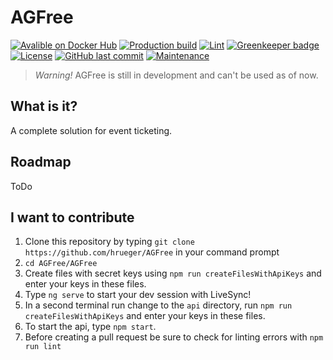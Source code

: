 # AGFree

[![Avalible on Docker Hub](https://img.shields.io/badge/avalible_on-Docker_Hub-blue?logo=docker)](https://hub.docker.com/repository/docker/hrueger/agfree)
[![Production build](https://github.com/hrueger/AGFree/workflows/Build/badge.svg)](https://github.com/hrueger/AGFree/actions)
[![Lint](https://github.com/hrueger/AGFree/workflows/Lint/badge.svg)](https://github.com/hrueger/AGFree/actions)
[![Greenkeeper badge](https://badges.greenkeeper.io/hrueger/AGFree.svg)](https://greenkeeper.io/)
[![License](https://img.shields.io/badge/License-MIT-blue)](./LICENSE.md)
[![GitHub last commit](https://img.shields.io/github/last-commit/hrueger/AGFree?color=brightgreen)](https://github.com/hrueger/AGFree/commits)
[![Maintenance](https://img.shields.io/maintenance/yes/2020)](https://github.com/hrueger/AGFree/commits)

> *Warning!* AGFree is still in development and can't be used as of now.

## What is it?
A complete solution for event ticketing.

## Roadmap
ToDo

## I want to contribute
1. Clone this repository by typing `git clone https://github.com/hrueger/AGFree` in your command prompt
2. `cd AGFree/AGFree`
3. Create files with secret keys using `npm run createFilesWithApiKeys` and enter your keys in these files.
4. Type `ng serve` to start your dev session with LiveSync!
5. In a second terminal run change to the `api` directory, run `npm run createFilesWithApiKeys` and enter your keys in these files.
6. To start the api, type `npm start`.
7. Before creating a pull request be sure to check for linting errors with `npm run lint`
